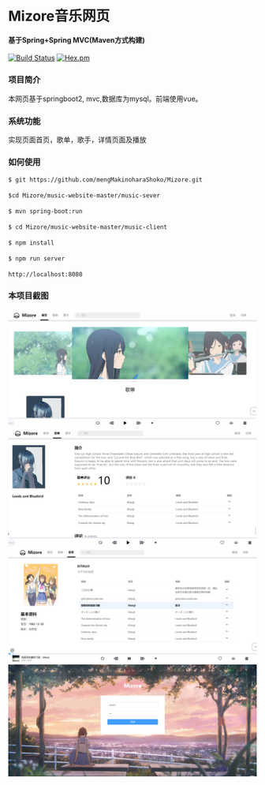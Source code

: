 # Mizore音乐网页
#### 基于Spring+Spring MVC(Maven方式构建)
[![Build Status](https://chenx.tech/content/images/size/w1000/2020/09/HY7Q72MHZB-D6--R6FLFZ-5-3.png)](https://spring.io/projects/spring-boot)
[![Hex.pm](https://img.shields.io/hexpm/l/plug.svg)](https://maven.apache.org/)
### 项目简介
本网页基于springboot2, mvc,数据库为mysql。前端使用vue。 
### 系统功能
实现页面首页，歌单，歌手，详情页面及播放
### 如何使用
```
$ git https://github.com/mengMakinoharaShoko/Mizore.git

$cd Mizore/music-website-master/music-sever

$ mvn spring-boot:run

$ cd Mizore/music-website-master/music-client

$ npm install

$ npm run server

http://localhost:8080
```
### 本项目截图<br/>
<img src="https://github.com/mengMakinoharaShoko/Mizore/blob/main/project%20Screenshot/1.png">
<img src="https://github.com/mengMakinoharaShoko/Mizore/blob/main/project%20Screenshot/2.png">
<img src="https://github.com/mengMakinoharaShoko/Mizore/blob/main/project%20Screenshot/3.png">
<img src="https://github.com/mengMakinoharaShoko/Mizore/blob/main/project%20Screenshot/4.png">

